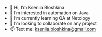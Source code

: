 - 👋 Hi, I’m Kseniia Bloshkina
- 👀 I’m interested in automation on Java
- 🌱 I’m currently learning QA at Netology
- 💞️ I’m looking to collaborate on any project
- 📫 Text me: kseniia.bloshkina@gmail.com

<!---
ks1109b/ks1109b is a ✨ special ✨ repository because its `README.md` (this file) appears on your GitHub profile.
You can click the Preview link to take a look at your changes.
--->
